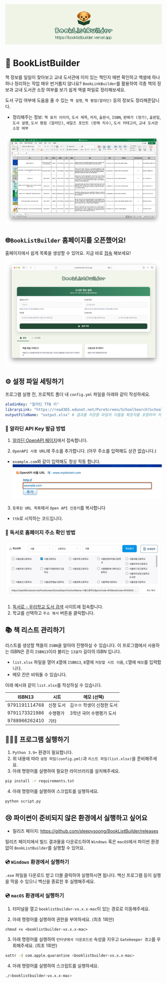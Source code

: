 ![배너](./images/banner.png)

# 🫠 BookListBuilder

책 정보를 일일이 찾아보고 교내 도서관에 이미 있는 책인지 매번 확인하고 엑셀에 하나 하나 정리하는 작업 매우 번거롭지 않나요? `BookLinkBuilder`를 활용하여 각종 책의 정보과 교내 도서관 소장 여부를 보기 쉽게 엑셀 파일로 정리해보세요.

도서 구입 여부에 도움을 줄 수 있는 `책 설명`, `책 평점(알라딘)` 등의 정보도 정리해준답니다.

- 정리해주는 정보: `책 표지 이미지`, `도서 제목`, `저자`, `출판사`, `ISBN`, `판매가 (정가)`, `출판일`, `도서 설명`, `도서 평점 (알라딘)`, `세일즈 포인트 (판매 지수)`, `도서 카테고리`, `교내 도서관 소장 여부`

![예시 사진](./images/output.png)

## 🌐`BookListBuilder` 홈페이지를 오픈했어요!

홈페이지에서 쉽게 목록을 생성할 수 있어요. 지금 바로 [접속](https://booklistbuilder.vercel.app/) 해보세요!

![메인 페이지](./images/homepage.png)


## ⚙️ 설정 파일 세팅하기

프로그램 실행 전, 프로젝트 폴더 내 `config.yml` 파일을 아래와 같이 작성하세요.

```yaml
aladinKey: "알라딘 TTB 키"
libraryLink: "https://read365.edunet.net/PureScreen/SchoolSearch?schoolName=...&provCode=...&neisCode=..." # 학교 도서관 독서로 홈페이지 주소를 입력합니다.
outputFileName: "output.xlsx" # 결과를 저장할 파일의 이름을 확장자를 포함하여 지정합니다.
```

### 🧞 알라딘 API Key 발급 방법

1. [알라딘 OpenAPI 페이지](https://www.aladin.co.kr/ttb/wblog_manage.aspx)에서 접속합니다.

2. `OpenAPI 사용 URL`에 주소를 추가합니다. (아무 주소를 입력해도 상관 없습니다.)
* `example.com`와 같이 입력해도 정상 작동 합니다.
![예시 사진](./images/aladin-openapi-1.png)

3. `등록된 URL 목록`에서 `Open API 인증키`를 복사합니다
* `ttb`로 시작하는 코드입니다.

### 🏫 독서로 홈페이지 주소 확인 방법

![예시 사진](./images/school-selection.png)

1. [독서로 - 우리학교 도서 검색](https://read365.edunet.net/SchoolSearch) 사이트에 접속합니다.
2. 학교를 선택하고 `주소 복사` 버튼을 클릭합니다.


## 📚 책 리스트 관리하기

리스트를 생성할 책들의 `ISBN`을 알아야 진행하실 수 있습니다.
이 프로그램에서 사용하는 ISBN은 흔히 `ISBN13`이라 불리는 `13글자` 길이의 ISBN 입니다.

- `list.xlsx` 파일을 열어 `A`열에 `ISBN13`, `B`열에 `저장할 시트 이름`, `C`열에 `메모`를 입력합니다.
- 메모 칸은 비워둘 수 있습니다.


아래 예시와 같이 `list.xlsx`를 작성하실 수 있습니다.

| ISBN13 | 시트 | 메모 (선택) |
|-|-|-|
| 9791191114768 | 신청 도서 | 김ㅇㅇ 학생이 신청한 도서 |
| 9791173321986 | 수행평가 | 3학년 국어 수행평가 도서 |
| 9788966262410 | 기타 | |

## 🧑🏻‍💻 프로그램 실행하기

1. `Python 3.9+` 환경이 필요합니다.
2. 위 내용에 따라 `설정 파일(config.yml)`과 `리스트 파일(list.xlsx)`을 준비해주세요.
3. 아래 명령어를 실행하여 필요한 라이브러리를 설치해주세요.
```bash
pip install -r requirements.txt
```
4. 아래 명령어를 실행하여 스크립트를 실행하세요.
```bash
python script.py
```

## 😢 파이썬이 준비되지 않은 환경에서 실행하고 싶어요

- 릴리즈 페이지: https://github.com/sleepysoong/BookListBuilder/releases

릴리즈 페이지에서 빌드 결과물을 다운로드하여 `Windows` 혹은 `macOS`에서 파이썬 환경 없이 `BookListBuilder`를 실행할 수 있어요.


### 💿 `Windows` 환경에서 실행하기

`.exe` 파일을 다운로드 받고 더블 클릭하여 실행하시면 됩니다. 백신 프로그램 등이 실행을 막을 수 있으니 백신을 종료한 후 실행해주세요.

### 💿 `macOS` 환경에서 실행하기

1. 터미널을 열고 `booklistbuilder-vx.x.x-mac`이 있는 경로로 이동해주세요.

2. 아래 명령어를 실행하여 권한을 부여하세요. (최초 1회만)
```
chmod +x <booklistbuilder-vx.x.x-mac>
```

3. 아래 명령어를 실행하여 `인터넷에서 다운로드된` 속성을 지우고 `Gatekeeper 경고`를 우회해주세요. (최초 1회만)
```bash
xattr -d com.apple.quarantine <booklistbuilder-vx.x.x-mac>
```

4. 아래 명령어를 실행하여 스크립트를 실행하세요.
```bash
./<booklistbuilder-vx.x.x-mac>
```